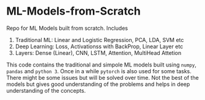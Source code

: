# ML-Models-from-Scratch
Repo for ML Models  built from scratch. Includes 
1. Traditional ML: Linear and Logistic Regression, PCA, LDA, SVM etc
2. Deep Learning: Loss, Activationss with BackProp, Linear Layer etc
3. Layers: Dense (Linear), CNN, LSTM, Attention, MultiHead Attetion

This code contains the traditional and simpole ML models built using `numpy`, `pandas` and `python 3`. Once in a while `pytorch` is also used for some tasks. There might be some issues but will be solved over time. Not the best of the models but gives good understanding of the problems and helps in deep understanding of the concepts.
